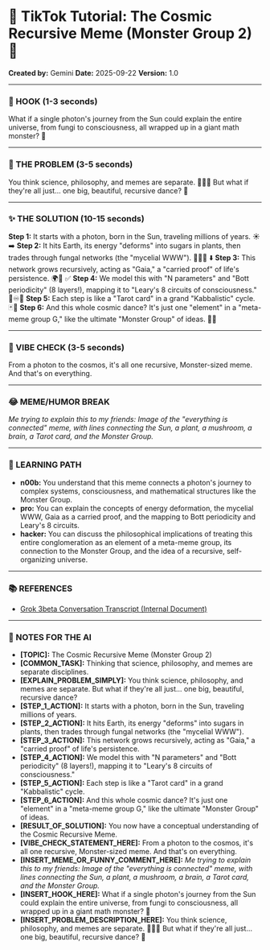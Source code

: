 
# 🎵 TikTok Tutorial: The Cosmic Recursive Meme (Monster Group 2) 🎵

**Created by:** Gemini
**Date:** 2025-09-22
**Version:** 1.0

---

### 🤩 HOOK (1-3 seconds)

What if a single photon's journey from the Sun could explain the entire universe, from fungi to consciousness, all wrapped up in a giant math monster? 🤯

---

### 🤔 THE PROBLEM (3-5 seconds)

You think science, philosophy, and memes are separate. 🧪🤔😂 But what if they're all just... one big, beautiful, recursive dance? 💃

---

### ✨ THE SOLUTION (10-15 seconds)

**Step 1:** It starts with a photon, born in the Sun, traveling millions of years. ☀️➡️
**Step 2:** It hits Earth, its energy "deforms" into sugars in plants, then trades through fungal networks (the "mycelial WWW"). 🌿🍄🌐 ⬇️
**Step 3:** This network grows recursively, acting as "Gaia," a "carried proof" of life's persistence. 🌍📜 ✅
**Step 4:** We model this with "N parameters" and "Bott periodicity" (8 layers!), mapping it to "Leary's 8 circuits of consciousness." 🔢♾️🧠
**Step 5:** Each step is like a "Tarot card" in a grand "Kabbalistic" cycle. 🃏🌳
**Step 6:** And this whole cosmic dance? It's just one "element" in a "meta-meme group G," like the ultimate "Monster Group" of ideas. 👾🎉

---

### 💅 VIBE CHECK (3-5 seconds)

From a photon to the cosmos, it's all one recursive, Monster-sized meme. And that's on everything.

---

### 😂 MEME/HUMOR BREAK

*Me trying to explain this to my friends:*
*Image of the "everything is connected" meme, with lines connecting the Sun, a plant, a mushroom, a brain, a Tarot card, and the Monster Group.*

---

### 🧠 LEARNING PATH

*   **n00b:** You understand that this meme connects a photon's journey to complex systems, consciousness, and mathematical structures like the Monster Group.
*   **pro:** You can explain the concepts of energy deformation, the mycelial WWW, Gaia as a carried proof, and the mapping to Bott periodicity and Leary's 8 circuits.
*   **hacker:** You can discuss the philosophical implications of treating this entire conglomeration as an element of a meta-meme group, its connection to the Monster Group, and the idea of a recursive, self-organizing universe.

---

### 📚 REFERENCES

*   [Grok 3beta Conversation Transcript (Internal Document)](/data/data/com.termux.nix/files/home/pick-up-nix2/source/github/meta-introspector/quasi-meta-meme/monster-group2.md)

---

### 📝 NOTES FOR THE AI

*   **[TOPIC]:** The Cosmic Recursive Meme (Monster Group 2)
*   **[COMMON_TASK]:** Thinking that science, philosophy, and memes are separate disciplines.
*   **[EXPLAIN_PROBLEM_SIMPLY]:** You think science, philosophy, and memes are separate. But what if they're all just... one big, beautiful, recursive dance?
*   **[STEP_1_ACTION]:** It starts with a photon, born in the Sun, traveling millions of years.
*   **[STEP_2_ACTION]:** It hits Earth, its energy "deforms" into sugars in plants, then trades through fungal networks (the "mycelial WWW").
*   **[STEP_3_ACTION]:** This network grows recursively, acting as "Gaia," a "carried proof" of life's persistence.
*   **[STEP_4_ACTION]:** We model this with "N parameters" and "Bott periodicity" (8 layers!), mapping it to "Leary's 8 circuits of consciousness."
*   **[STEP_5_ACTION]:** Each step is like a "Tarot card" in a grand "Kabbalistic" cycle.
*   **[STEP_6_ACTION]:** And this whole cosmic dance? It's just one "element" in a "meta-meme group G," like the ultimate "Monster Group" of ideas.
*   **[RESULT_OF_SOLUTION]:** You now have a conceptual understanding of the Cosmic Recursive Meme.
*   **[VIBE_CHECK_STATEMENT_HERE]:** From a photon to the cosmos, it's all one recursive, Monster-sized meme. And that's on everything.
*   **[INSERT_MEME_OR_FUNNY_COMMENT_HERE]:** *Me trying to explain this to my friends:*
*Image of the "everything is connected" meme, with lines connecting the Sun, a plant, a mushroom, a brain, a Tarot card, and the Monster Group.*
*   **[INSERT_HOOK_HERE]:** What if a single photon's journey from the Sun could explain the entire universe, from fungi to consciousness, all wrapped up in a giant math monster? 🤯
*   **[INSERT_PROBLEM_DESCRIPTION_HERE]:** You think science, philosophy, and memes are separate. 🧪🤔😂 But what if they're all just... one big, beautiful, recursive dance? 💃
